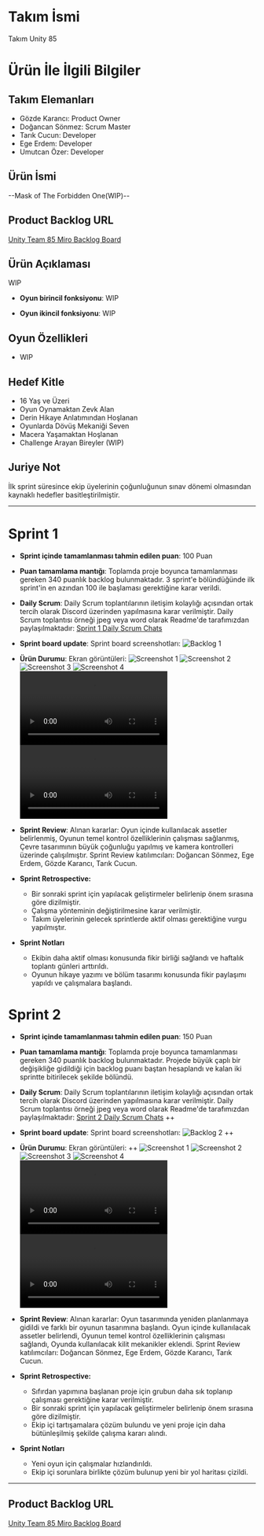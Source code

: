 # **Takım İsmi**

Takım Unity 85

# Ürün İle İlgili Bilgiler

## Takım Elemanları
- Gözde Karancı: Product Owner
- Doğancan Sönmez: Scrum Master
- Tarık Cucun: Developer
- Ege Erdem: Developer
- Umutcan Özer: Developer

## Ürün İsmi

--Mask of The Forbidden One(WIP)--

## Product Backlog URL

[Unity Team 85 Miro Backlog Board](https://miro.com/app/board/uXjVM9xFOJQ=/)

## Ürün Açıklaması

WIP


- **Oyun birincil fonksiyonu**: WIP

- **Oyun ikincil fonksiyonu**: WIP

## Oyun Özellikleri

- WIP

## Hedef Kitle

- 16 Yaş ve Üzeri
- Oyun Oynamaktan Zevk Alan
- Derin Hikaye Anlatımından Hoşlanan
- Oyunlarda Dövüş Mekaniği Seven
- Macera Yaşamaktan Hoşlanan
- Challenge Arayan Bireyler (WIP)

## Juriye Not

İlk sprint süresince ekip üyelerinin çoğunluğunun sınav dönemi olmasından kaynaklı hedefler basitleştirilmiştir.


---

# Sprint 1

- **Sprint içinde tamamlanması tahmin edilen puan**: 100 Puan


- **Puan tamamlama mantığı**: Toplamda proje boyunca tamamlanması gereken 340 puanlık backlog bulunmaktadır. 3 sprint'e bölündüğünde ilk sprint'in en azından 100 ile başlaması gerektiğine karar verildi.


- **Daily Scrum**: Daily Scrum toplantılarının iletişim kolaylığı açısından ortak tercih olarak Discord üzerinden yapılmasına karar verilmiştir. Daily Scrum toplantısı örneği jpeg veya word olarak Readme'de tarafımızdan paylaşılmaktadır: [Sprint 1 Daily Scrum Chats](https://github.com/Taveno/OUA-Bootcamp-U85-project/blob/main/Project%20Management/Sprint1Documents/DailyScrumMeetings.docx)

- **Sprint board update**: Sprint board screenshotları: 
![Backlog 1](https://github.com/Taveno/OUA-Bootcamp-U85-project/blob/main/Project%20Management/Sprint1Documents/MiraBoard.png) 


- **Ürün Durumu**: Ekran görüntüleri:
  ![Screenshot 1](https://github.com/Taveno/OUA-Bootcamp-U85-project/blob/main/Project%20Management/Sprint1Documents/Ekran_goruntusu_2023-06-11_142015.png)
  ![Screenshot 2](https://github.com/Taveno/OUA-Bootcamp-U85-project/blob/main/Project%20Management/Sprint1Documents/Ekran_goruntusu_2023-06-13_214636.png)
  ![Screenshot 3](https://github.com/Taveno/OUA-Bootcamp-U85-project/blob/main/Project%20Management/Sprint1Documents/Ekran_goruntusu_2023-06-18_215452.png)
  ![Screenshot 4](https://github.com/Taveno/OUA-Bootcamp-U85-project/blob/main/Project%20Management/Sprint1Documents/Ekran_Resmi_2023-06-18_22.07.44.png)
  ![Clip 1](https://github.com/Taveno/OUA-Bootcamp-U85-project/blob/main/Project%20Management/Sprint1Documents/Clip1.mp4)
  ![Clip 2](https://github.com/Taveno/OUA-Bootcamp-U85-project/blob/main/Project%20Management/Sprint1Documents/Clip2.mp4)
  
- **Sprint Review**: 
Alınan kararlar: Oyun içinde kullanılacak assetler belirlenmiş, Oyunun temel kontrol özelliklerinin çalışması sağlanmış, Çevre tasarımının büyük çoğunluğu yapılmış ve kamera kontrolleri üzerinde çalışılmıştır. Sprint Review katılımcıları: Doğancan Sönmez, Ege Erdem, Gözde Karancı, Tarık Cucun.

- **Sprint Retrospective:**
  - Bir sonraki sprint için yapılacak geliştirmeler belirlenip önem sırasına göre dizilmiştir.
  - Çalışma yönteminin değiştirilmesine karar verilmiştir.
  - Takım üyelerinin gelecek sprintlerde aktif olması gerektiğine vurgu yapılmıştır.

- **Sprint Notları**
  - Ekibin daha aktif olması konusunda fikir birliği sağlandı ve haftalık toplantı günleri arttırıldı.
  - Oyunun hikaye yazımı ve bölüm tasarımı konusunda fikir paylaşımı yapıldı ve çalışmalara başlandı.

 # Sprint 2

- **Sprint içinde tamamlanması tahmin edilen puan**: 150 Puan


- **Puan tamamlama mantığı**: Toplamda proje boyunca tamamlanması gereken 340 puanlık backlog bulunmaktadır. Projede büyük çaplı bir değişikliğe gidildiği için backlog puanı baştan hesaplandı ve kalan iki sprintte bitirilecek şekilde bölündü.


- **Daily Scrum**: Daily Scrum toplantılarının iletişim kolaylığı açısından ortak tercih olarak Discord üzerinden yapılmasına karar verilmiştir. Daily Scrum toplantısı örneği jpeg veya word olarak Readme'de tarafımızdan paylaşılmaktadır: [Sprint 2 Daily Scrum Chats](https://github.com/Taveno/OUA-Bootcamp-U85-project/blob/main/Project%20Management/Sprint1Documents/DailyScrumMeetings.docx)  ++

- **Sprint board update**: Sprint board screenshotları: 
![Backlog 2](https://github.com/Taveno/OUA-Bootcamp-U85-project/blob/main/Project%20Management/Sprint1Documents/MiraBoard.png) ++


- **Ürün Durumu**: Ekran görüntüleri: ++
  ![Screenshot 1](https://github.com/Taveno/OUA-Bootcamp-U85-project/blob/main/Project%20Management/Sprint1Documents/Ekran_goruntusu_2023-06-11_142015.png)
  ![Screenshot 2](https://github.com/Taveno/OUA-Bootcamp-U85-project/blob/main/Project%20Management/Sprint1Documents/Ekran_goruntusu_2023-06-13_214636.png)
  ![Screenshot 3](https://github.com/Taveno/OUA-Bootcamp-U85-project/blob/main/Project%20Management/Sprint1Documents/Ekran_goruntusu_2023-06-18_215452.png)
  ![Screenshot 4](https://github.com/Taveno/OUA-Bootcamp-U85-project/blob/main/Project%20Management/Sprint1Documents/Ekran_Resmi_2023-06-18_22.07.44.png)
  ![Clip 1](https://github.com/Taveno/OUA-Bootcamp-U85-project/blob/main/Project%20Management/Sprint1Documents/Clip1.mp4)
  ![Clip 2](https://github.com/Taveno/OUA-Bootcamp-U85-project/blob/main/Project%20Management/Sprint1Documents/Clip2.mp4)
  
- **Sprint Review**: 
Alınan kararlar: Oyun tasarımında yeniden planlanmaya gidildi ve farklı bir oyunun tasarımına başlandı. Oyun içinde kullanılacak assetler belirlendi, Oyunun temel kontrol özelliklerinin çalışması sağlandı, Oyunda kullanılacak kilit mekanikler eklendi. Sprint Review katılımcıları: Doğancan Sönmez, Ege Erdem, Gözde Karancı, Tarık Cucun.

- **Sprint Retrospective:**
  - Sıfırdan yapımına başlanan proje için grubun daha sık toplanıp çalışması gerektiğine karar verilmiştir.
  - Bir sonraki sprint için yapılacak geliştirmeler belirlenip önem sırasına göre dizilmiştir.
  - Ekip içi tartışamalara çözüm bulundu ve yeni proje için daha bütünleşilmiş şekilde çalışma kararı alındı.

 - **Sprint Notları**
   - Yeni oyun için çalışmalar hızlandırıldı.
   - Ekip içi sorunlara birlikte çözüm bulunup yeni bir yol haritası çizildi.
 


---

## Product Backlog URL

[Unity Team 85 Miro Backlog Board](https://miro.com/app/board/uXjVM9xFOJQ=/)
